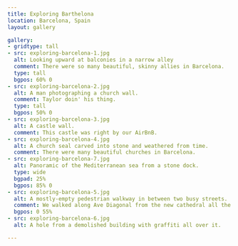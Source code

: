 ```yaml
---
title: Exploring Barthelona
location: Barcelona, Spain
layout: gallery

gallery:
- gridtype: tall
- src: exploring-barcelona-1.jpg
  alt: Looking upward at balconies in a narrow alley
  comment: There were so many beautiful, skinny allies in Barcelona.
  type: tall
  bgpos: 60% 0
- src: exploring-barcelona-2.jpg
  alt: A man photographing a church wall.
  comment: Taylor doin' his thing.
  type: tall
  bgpos: 50% 0
- src: exploring-barcelona-3.jpg
  alt: A castle wall.
  comment: This castle was right by our AirBnB.
- src: exploring-barcelona-4.jpg
  alt: A church seal carved into stone and weathered from time.
  comment: There were many beautiful churches in Barcelona.
- src: exploring-barcelona-7.jpg
  alt: Panoramic of the Mediterranean sea from a stone dock.
  type: wide
  bgpad: 25%
  bgpos: 85% 0
- src: exploring-barcelona-5.jpg
  alt: A mostly-empty pedestrian walkway in between two busy streets.
  comment: We walked along Ave Diagonal from the new cathedral all the way to the beach.
  bgpos: 0 55%
- src: exploring-barcelona-6.jpg
  alt: A hole from a demolished building with graffiti all over it.

---
```

